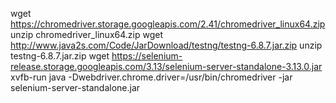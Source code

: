 wget https://chromedriver.storage.googleapis.com/2.41/chromedriver_linux64.zip
unzip chromedriver_linux64.zip
wget http://www.java2s.com/Code/JarDownload/testng/testng-6.8.7.jar.zip
unzip testng-6.8.7.jar.zip
wget https://selenium-release.storage.googleapis.com/3.13/selenium-server-standalone-3.13.0.jar
xvfb-run java -Dwebdriver.chrome.driver=/usr/bin/chromedriver -jar selenium-server-standalone.jar